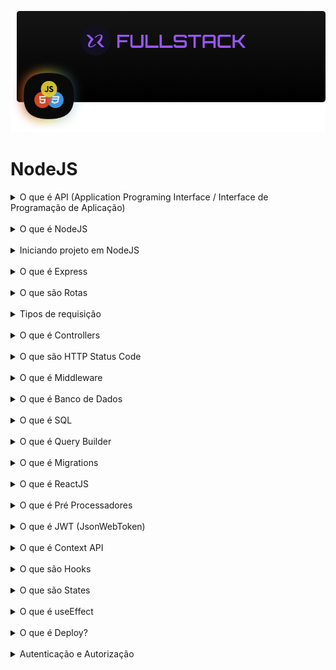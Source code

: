 ![NodeJS](./cover.png)

# NodeJS

<details>
  <summary>O que é API (Application Programing Interface / Interface de Programação de Aplicação)</summary>
  O cliente pede ao garçom um prato, o garçom entrega o pedido para a cozinha, a cozinha prepara o prato e passa para o garçom que por sua vez retorna para o cliente. <br />
  A API é um intermediário entre o front-end e o back-end, passando e retornando dados e informações. <br />
  Interface que disponibiliza um conjunto de funcionalidades para serem utilizadas / consumidas. <br />
  Cliente = Mobile / Desktop / Browser <br />
  Garçom = API NodeJS <br />
  Cozinha = Server <br />
  <b>REST (Representational State Transfer /  Transferência Representacional de Estado):</b> É um modelo de arquitetura e não uma linguagem ou tecnologia de programação, que fornece diretrizes para que os sistemas distribuídos se comuniquem usando os princípios e protocolos WEB, exemplo HTTP. <br />
  <b>API RESTful:</b> É uma API aplica os conceitos e que cumpre as diretrizes RESTful. <br />
  - Back-end não tem ligação com Front-end, ou seja, Bac-end é independente do Front-end. <br />
  - Respostas uniformes. <br />
  - Responde de forma concisas e com status code (200, 300, 400, 500). <br />
  - Sem ligação de estado. Cada requisição deve ter o necessário para o server entender a requisição. O server não deve lembrar / armazenar estados. <br />
  - Mantém cache de respostas. <br />
  - Facil manutenção. <br />
</details>
<br />

<details>
  <summary>O que é NodeJS</summary>
  É um ambiente que permite escrever e executar aplicações JavaScript no server-side. <br />
  É utilizado por grandes empresas (Microsoft, Apple, Netflix, Amazon, etc) para desenvolvimento de grandes projetos (API, Scripts e Automação, Back-end, IA, etc). <br />
  Utiliza V8 Engine (desenvolvido pela Google) para interpretar JS e rodar no server-side. <br />
  <b>Event Loop</b> É um processo Sigle Thread / Único Porteiro e Non-blocking I-O / Não bloqueia entrada ou saída. Recebe a requisição e envia a função para Call Stack. Conforme as função vão sendo finalizadas, são retornadas pelo Event Loop para que as chamou. <br />
  Utiliza Módulos / Packages para construir aplicações. <br />
  <a href="https://nodejs.org/en/download/"><b>Download NodeJS</b></a>
</details>
<br />

<details>
  <summary>Iniciando projeto em NodeJS</summary>
  <b>npm init -y:</b> Inicia rapidamente um projeto em NodeJS com algumas informações básicas (nome, versão, dependências, scripts, licensa, etc). <br />
</details>
<br />

<details>
  <summary>O que é Express</summary>
  É um framework para NodeJS, utilizado para lidar com requisições HTTP (GET, POST, PUT, PATCH, DELETE) e Status Code (100-199, 200-299, 300-399, 400-499, 500-599), permite criar servidor da aplicação de forma rápida e segura. <br />
  Middlewares, Rotas chamando Controllers que executam funcionalidade (index, show, create, update, delete), conexção com DB, e muito mais. <br />
  Muito utilizado para criar API. <br />
</details>
<br />

<details>
  <summary>O que são Rotas</summary>
  É o caminho entre ponto A e ponto B, ou seja, o site deseja acessar algum recurso disponível na aplicação (cadastro, login, produtos, etc). <br />
  <b>meusite.com/produtos/123:</b> Domínio com end-point. <br />
  <b>meusite.com:</b> É o dominio principal. <br />
  <b>/produtos:</b> É uma rota que exibe ua lista de produtos. <br />
  <b>/123:</b> É um identificador do produto. <br />
  Toda rota está relacionada com uma funcionalidade que utiliza um dos verbos <b>HTTP</b>. <br />
  <b>GET:</b> É responsável por requisitar dados. <br />
  <b>POST:</b> É responsável por adicionar dados. <br />
  <b>PUT:</b> É responsável por editar conjunto de dados. <br />
  <b>PATCH:</b> É responsável por editar um dado expecífico. <br />
  <b>DELETE:</b> É responsável por remover dados. <br />
</details>
<br />

<details>
  <summary>Tipos de requisição</summary>
  Existem 3 tipos de parâmetros comumente utilizados. <br />
  <b>params:</b> Recebe os dados da requisição na rota. <br />
  Uso: Buscar algo expecífico. <br />
  EX: <b>meusite.com/users/380327</b>. Pode ser usado com PUT, PATCH, GET, DELETE. <br />
  <b>query:</b>  Recebe os dados da requisição como parâmetro na URL. Uso: Filtros para consultas na aplicação. <br />
  EX: <b>meusite.com/products?name=notebook</b>. <br />
  <b>body:</b> Recebe os dados da requisição no corpo da requisição (FORMs), em um objeto em JSON. <br />
  Uso: Salvar dados em DBs. <br />
  EX: <b>{name: 'diogo', role: 'Front-end'}</b>. <br />
</details>
<br />

<details>
  <summary>O que é Controllers</summary>
  São classes onde conterão os métodos de processamento e regras de negócio da aplicação. <br />
  É preciso instanciar onde for utilizar, ou usar métodos estaticos. <br />
</details>
<br />

<details>
  <summary>O que são HTTP Status Code</summary>
  Representa o estado da resposta, são agrupados por faixas númericas. <br />
  <b>100-199:</b> Informativo (A solicitação foi aceita ou em processamento, etc). <br />
  <b>200-299:</b> Sucesso (Requisição bem sucedida, etc). <br />
  <b>300-399:</b> Redirecionamento (Movido, movido permanentemente, etc). <br />
  <b>400-499:</b> Erro no cliente (Bad req, set timeout, não autorizado, não encontrado, etc). <br />
  <b>500-599:</b> Erro no servidor (Servidor falhou ao concluir a solicitação, erro interno, etc). <br />
</details>
<br />

<details>
  <summary>O que é Middleware</summary>
  São funções que ficam entre a requisição do usuário e a resposta da aplicação. Tem acesso a request e response e Next. <br />
  É como um porteiro, que verifica o ticket dos visitantes e libera ou barra a entrada. <br />
  EX: Permite que somente usuários admins cadastrem produtos na loja, middleware faz essa verificação e redireciona para cadastro ou login. <br />
</details>
<br />

<details>
  <summary>O que é Banco de Dados</summary>
  É uma coleção de diversos tipos de dados (lista de contatos, de compras de convidados, etc). Devem estar organizados por assuntos. <br />
  Banco de dados é composto por: <br />
  <b>Banco de Dados:</b> Recebe um nome único. É onde ficaram guardados tabelas e dados. <br />
  <b>Tabela:</b> Recebe um nome único. É uma forma de organizar os dados por assuntos, os dados são inseridos em tuplas/celula (id, nome, email, password, avatar, etc). <br />
  <b>Registro:</b> São os dados e seus tipos (varchar, inter, boolean, etc). <br />
  Banco de dados co tableas que se relacionam são conhecidos como: <b>Banco de Dados Relacional</b>. <br />
</details>
<br />

<details>
  <summary>O que é SQL</summary>
  É a linguagem padrão para banco de dados relacional. <br />
  Utiliza comandos para manipulação dos dados. <br />
  <b>CREATE:</b> Comando para criar DB ou tabelas. <br />
  <b>DROP:</b> Comando para excluir DB ou tabelas. <br />
  <b>ALTER:</b> Comando para alterar nome de DB ou tabelas. <br />
  <b>INSERT INTO:</b> Comando para inserir dados em uma tabela. <br />
</details>
<br />

<details>
  <summary>O que é Query Builder</summary>
  É construtor de consulta. Permite construir instruções SQL independente do banco de dados relacional utilizado. <br />
  Exemplo de query builder: KNexJS. <br />
  <b>npm i knex:</b> Comando para instalar KNexJS no projeto. <br />
  <b>npx knex init:</b> Comando para iniciar arquivo de configuração do KNexJS. <br />
</details>
<br />

<details>
  <summary>O que é Migrations</summary>
  É uma forma de versionar a base de dados. Trabalha na manipulação da base de dados: criando, alterando ou removendo. <br />
  <b>UP:</b> Comando para criar ou alterar algo no DB. <br />
  <b>DOWN:</b> Comando para fazer rollback / desfazer alterações realizadas pela migration. <br />
</details>
<br />

<details>
  <summary>O que é ReactJS</summary>
  É uma lib / caixa de ferramentas JS utilizada para criar UIs mais facilmente. <br />
  Baseado em componentes (funções reutilizaveis que recebem props). <br />
  Utiliza Hooks (funções próprias) para manipular estados. <br />
  <b>npm create vite@latest PROJECT_NAME -- --template react:</b> Comando para criar projeto em ReactJS com Vite. <br />
  <b>Components:</b> São funções que retornam <b>JSX / TSX (XML + JS / TS)</b>. São criadas para serem reutilizadas, podem receber <b>PROPS</b> para manipular <b>STATES</b>. <br />
  <b>Props:</b> São propriedades que o componente recebe para manipular <b>STATES</b>. <br />
  <b>States:</b> São utilizados para guardar diversos tipos de valores. <br />
  <b>Hooks:</b> São funções próprias do ReactJS, podem guardar e inserir valores em States, iniciar. <br />
  <b>Custom Hooks:</b> São funções criadas no projeto utilizando Hooks do ReactJS. <br />
</details>
<br />

<details>
  <summary>O que é Pré Processadores</summary>
  É utilizado para criar os estilos e gerar o arquivo CSS final. <br />
  Facilitam a manutenção, possui features como minificar o arquivo final, deixa o cpodigo mais organizado e flexibiliza e reutilizável. <br />
  <b>Styled-Components:</b> É um CSS-in-JS, ou seja, utiliza métodos de componentização em JS para criar componentes perfomáticos. <br />
  É possível criar componentes a partir do contexto dos estilos. <br />
  Gera nome de classes automaticamente, evitando colisão de estilos. <br />
</details>
<br />

<details>
  <summary>O que é JWT (JsonWebToken)</summary>
  É um padrão de mercado que define um token no formato JSON para troca de informações entre front-end e back-end. <br />
  JWT não representa o mecanismo de autenticação. Porém é um meio para a troca de inforções no fluxo de autenticação. <br />
  É como um crachá com informações básicoas que o usuário utiliza para navegar na aplicação, sem a necessidade de ficar fazendo autenticação toda hora. <br />
  É dividido em 3 partes principais:. <br />
  <b>HEADER:</b> Algoritmo de criptografia e tipo do token. <br />
  <b>PAYLOAD:</b> Conteúdo do token, pode receber dados como: (id, name, password). <br />
  <b>SIGNATURE:</b> Garante a integridade do token. <br />
</details>
<br />

<details>
  <summary>O que é Context API</summary>
  É uma bolha que envolve a aplicação, os dados disponíveis nessa bolha é compartilhado para toda a aplicação. <br />
  Exemplo: nome de usuários, dados de produtos. <br />
  Exemplo: O sistema possui dois tipos de rotas: <br />
  1 - Rotas de dentro da aplicação: (Cadastrar notas, Listar notas, Ver perfíl do usuário, Atualizar perfíl do usuário) <br />
  2 - Rotas de fora da aplicação: (Cadastrar usuário, Login) <br />
  É necessário verificar se usuário está ou não autenticado, para direcionar usuário para alguma das rotas. <br />
</details>
<br />

<details>
  <summary>O que são Hooks</summary>
  São funções do ReactJS e permite usar e manipular features do ReactJS reaproveitando da sua lógica (useState, useEffect). <br />
  ReactJS permite usar Hooks para criar Hooks customizados, com sua própria lógica e encessidade, são chamados de Custom Hooks. <br />
</details>
<br />

<details>
  <summary>O que são States</summary>
  Permite armazenar valores de forma temporária na aplicação que persistem entre as renderizações dos componentes. <br />
  <b>useState:</b> Retem os dados entre as renderizações, aciona oReactJS para renderizar os componentescom novos dados. <br />
</details>
<br />

<details>
  <summary>O que é useEffect</summary>
  É um Hook que diz ao ReactJS fazer algo após a renderização, ou seja, depois que realizar as atualizações do DOM. <br />
  useEffect é usado dentro de componentes para acessar os states docomponente. <br />
  recebe 2 parâmetros: <br />
  1 - Arrow function: Lógica que fará o processo desejado. <br />
  2 - Array de dependências: States que ao serem atualizados, re-renderizam o componente. <br />
  Exemplo: Buscar lista de notas após a página carregar. <br />
</details>
<br />

<details>
  <summary>O que é Deploy?</summary>
  Significa implantar, ou seja, enviar um novo projeto, mudanças ou atualizações para um determinado ambiente. <br />
  Ter diferentes ambientes auxilia a mitigar bugs em produção. <br />
  <b>Dev:</b> Ambiente para desenvolvimento do projeto e novas features. <br />
  <b>Tests:</b> Ambiente que contém a versão da aplicação próximo do deploy e feito para testar a aplicação e novas features. <br />
  <b>Prod:</b> Ambiente disponível para os usuários, deve estar livres de bugs. <br />
</details>
<br />

<details>
  <summary>Autenticação e Autorização</summary>
  <b>Autenticação:</b> É o processo de verificação das credenciais de um usuário para provar que o usuário é quem diz ser. Se as credenciais corresponderem, concede acesso, se não, nega o acesso. <br />
  Exemplo: usuário informa email e senha, o sistema verifica se os dados estão cadastrados e corretos e então libera o acesso, caso contrário nega o acesso e informa um erro de email e/ou senha. <br />
  Exemplo: Funcionário para entrar na empresa, precisa usar crachá ou digital, e o sistema registra e libera entrada do funcionário. <br />
  Após a autenticação o sistema faz um verificação de autorização. <br />
  <b>Autorização:</b> É o processo de verificação se o usuário tem permissão para acessar uma área do sistema ou executar ações expecíficas. A autorização pode conceder ou negar permissão para realizar tarefas ou acessar áreas de um sistema. <br />
  Exemplo: Ao entrar na empresa, precisa de uma autorização para entrar na sala dos superiores, sala do cofre, e outros departamentos. <br />
</details>
<br />
